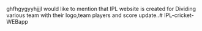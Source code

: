 ghfhgygyyhjjjI would like to mention that IPL website is created for Dividing various team with their logo,team players and score update..# IPL-cricket-WEBapp
